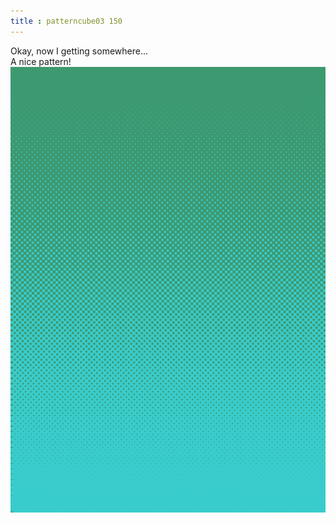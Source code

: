 ```yaml
---
title : patterncube03 150
---
```

Okay, now I getting somewhere...   
A nice pattern!  
![patterncube03_150.png](../img/patterncube03_150.png)
